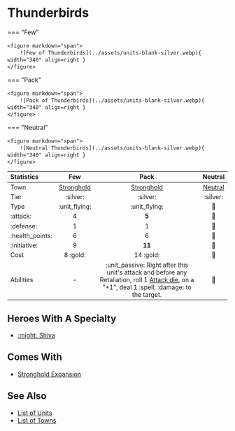 # Thunderbirds

=== "Few"

    <figure markdown="span">
        ![Few of Thunderbirds](../assets/units-blank-silver.webp){ width="340" align=right }
    </figure>

=== "Pack"

    <figure markdown="span">
        ![Pack of Thunderbirds](../assets/units-blank-silver.webp){ width="340" align=right }
    </figure>

=== "Neutral"

    <figure markdown="span">
        ![Neutral Thunderbirds](../assets/units-blank-silver.webp){ width="340" align=right }
    </figure>


| Statistics | Few | Pack | Neutral |
| :--- | :---: | :---: | :---: |
| Town | [Stronghold](../towns/stronghold.md) | [Stronghold](../towns/stronghold.md) | [Neutral](../towns/neutral.md) |
| Tier | :silver: | :silver: | :silver: |
| Type | :unit_flying: | :unit_flying: | 🚧 |
| :attack: | 4 | **5** | 🚧 |
| :defense: | 1 | 1 | 🚧 |
| :health_points: | 6 | 6 | 🚧 |
| :initiative: | 9 | **11** | 🚧 |
| Cost | 8 :gold: | 14 :gold: | 🚧 |
| Abilities | - | :unit_passive: Right after this unit's attack and before any Retaliation, roll 1 [Attack die](../dice.md#attack-die), on a "+1", deal 1 :spell: :damage: to the target. | 🚧 |


## Heroes With A Specialty

- [:might: Shiva](../heroes/shiva.md#specialty)


## Comes With

- [Stronghold Expansion](../content.md)


## See Also

- [List of Units](index.md)
- [List of Towns](../towns/index.md)